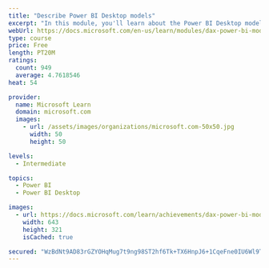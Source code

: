 ```yaml
---
title: "Describe Power BI Desktop models"
excerpt: "In this module, you'll learn about the Power BI Desktop model structure, star schema design basics, analytics queries, and report visual configuration. This module provides a strong foundation on which you can learn to optimize model designs and add model calculations."
webUrl: https://docs.microsoft.com/en-us/learn/modules/dax-power-bi-models/
type: course
price: Free
length: PT20M
ratings:
  count: 949
  average: 4.7618546
heat: 54

provider:
  name: Microsoft Learn
  domain: microsoft.com
  images:
    - url: /assets/images/organizations/microsoft.com-50x50.jpg
      width: 50
      height: 50

levels:
  - Intermediate

topics:
  - Power BI
  - Power BI Desktop

images:
  - url: https://docs.microsoft.com/learn/achievements/dax-power-bi-models-social.png
    width: 643
    height: 321
    isCached: true

secured: "WzBdNt9AD83rGZYOHqMug7t9ng98ST2hf6Tk+TX6HnpJ6+1CqeFne0IU6Wl9T4HbSyW61e7ipd2Y8MDb2UQ4xrgsKrbuWT5TR1hNuIiwDpxiGB1uErWhKudhh73boyT5by4wa/gBdy0Qy1oaYOK4Vu72hZ6UQbel3q6Rh1dHQiQUiNDRrfpgdZ8nR5zAdvvWHCyeXGJ6hXZiY7P92L+lBPcOFWlXwvjYD1KKoLtUsE5nuPFB+nDmGFjoxnxBL/63jnFEFgd6h51OfA3a+yzaGzj+9gTvsFrk/9rDRBWfx6wqfEViuDWjUk2EUE5P4lVS6QPq30zIZXRLXt7hsG5kp34RzI0QRLel+E6XKhCQTovUEIx2BW7cTmq7aCToyGNDkvqH8UrhJhsvbapf7k1kvlWKuje4k+fMJAeNxeqgAF8=;O1xempYbc7uVbyh0sKRvGw=="
---
```


